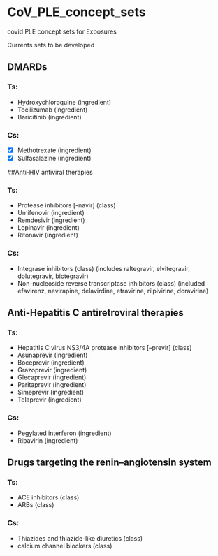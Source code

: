 # CoV_PLE_concept_sets
covid PLE concept sets for Exposures

Currents sets to be developed 

## DMARDs

### Ts:
* Hydroxychloroquine (ingredient)
* Tocilizumab (ingredient)
* Baricitinib (ingredient)
### Cs: 
* [x] Methotrexate (ingredient)
* [x] Sulfasalazine (ingredient)

##Anti-HIV antiviral therapies

### Ts:
* Protease inhibitors [-navir] (class)
* Umifenovir (ingredient)
* Remdesivir (ingredient)
*	Lopinavir (ingredient) 
*	Ritonavir (ingredient)

### Cs: 
*	Integrase inhibitors (class) (includes raltegravir, elvitegravir, dolutegravir, bictegravir)
*	Non-nucleoside reverse transcriptase inhibitors (class) (included efavirenz, nevirapine, delavirdine, etravirine, rilpivirine, doravirine)

## Anti-Hepatitis C antiretroviral therapies
### Ts:
*	Hepatitis C virus NS3/4A protease inhibitors [–previr] (class)
*	Asunaprevir (ingredient)
*	Boceprevir (ingredient)
*	Grazoprevir (ingredient)
* Glecaprevir (ingredient)
*	Paritaprevir (ingredient)
*	Simeprevir (ingredient)
*	Telaprevir (ingredient)

### Cs:
*	Pegylated interferon (ingredient)
*	Ribavirin (ingredient)


## Drugs targeting the renin–angiotensin system
### Ts:
* ACE inhibitors (class)
* ARBs (class)
### Cs: 
* Thiazides and thiazide-like diuretics (class) 
* calcium channel blockers (class)



